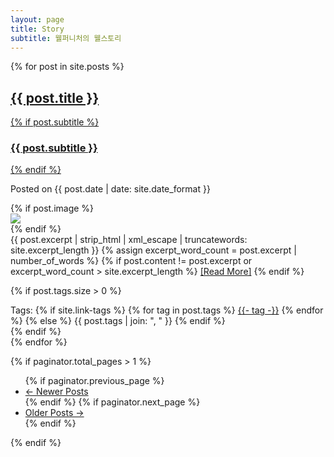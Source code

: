 ```yaml
---
layout: page
title: Story
subtitle: 웰퍼니처의 웰스토리
---
```


{% for post in site.posts %}
<article class="post-preview">
  <a href="{{ post.url | relative_url }}">
    <h2 class="post-title">{{ post.title }}</h2>
    {% if post.subtitle %}
    <h3 class="post-subtitle">
    {{ post.subtitle }}
    </h3>
    {% endif %}
  </a>

  <p class="post-meta">
    Posted on {{ post.date | date: site.date_format }}
  </p>

  <div class="post-entry-container">
    {% if post.image %}
    <div class="post-image">
      <a href="{{ post.url | relative_url }}">
        <img src="{{ post.image | relative_url }}">
      </a>
    </div>
    {% endif %}
    <div class="post-entry">
      {{ post.excerpt | strip_html | xml_escape | truncatewords: site.excerpt_length }}
      {% assign excerpt_word_count = post.excerpt | number_of_words %}
      {% if post.content != post.excerpt or excerpt_word_count > site.excerpt_length %}
        <a href="{{ post.url | relative_url }}" class="post-read-more">[Read&nbsp;More]</a>
      {% endif %}
    </div>
  </div>

  {% if post.tags.size > 0 %}
  <div class="blog-tags">
    Tags:
    {% if site.link-tags %}
    {% for tag in post.tags %}
    <a href="{{ '/tags' | relative_url }}#{{- tag -}}">{{- tag -}}</a>
    {% endfor %}
    {% else %}
      {{ post.tags | join: ", " }}
    {% endif %}
  </div>
  {% endif %}
</article>
{% endfor %}

{% if paginator.total_pages > 1 %}
<ul class="pager main-pager">
  {% if paginator.previous_page %}
  <li class="previous">
    <a href="{{ paginator.previous_page_path | relative_url }}">&larr; Newer Posts</a>
  </li>
  {% endif %}
  {% if paginator.next_page %}
  <li class="next">
    <a href="{{ paginator.next_page_path | relative_url }}">Older Posts &rarr;</a>
  </li>
  {% endif %}
</ul>
{% endif %}
